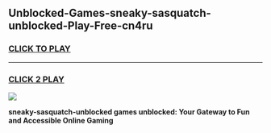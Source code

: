 
## Unblocked-Games-sneaky-sasquatch-unblocked-Play-Free-cn4ru
<h3>
<a href="https://premium76.site?title=sneaky-sasquatch-unblocked&ref=23A">CLICK TO PLAY</a></h3>
<hr>

<h3>
<a href="https://premium76.site?title=sneaky-sasquatch-unblocked&ref=23A">CLICK 2 PLAY</a>
  
</h3>

<a href="https://premium76.site?title=sneaky-sasquatch-unblocked&ref=23A"><img src="https://clearcache.store/games.png"></a>


**sneaky-sasquatch-unblocked games unblocked: Your Gateway to Fun and Accessible Online Gaming**
